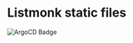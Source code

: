# Listmonk static files

![ArgoCD Badge](https://argocd.qalisa.fr/api/badge?name=listmonk-static&revision=true&showAppName=true)
